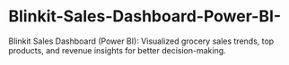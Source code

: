 # Blinkit-Sales-Dashboard-Power-BI-
Blinkit Sales Dashboard (Power BI): Visualized grocery sales trends, top products, and revenue insights for better decision-making.
